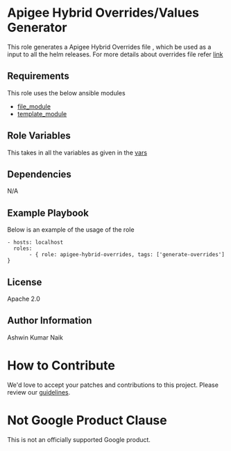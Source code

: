 Apigee Hybrid Overrides/Values Generator
=========

This role generates a Apigee Hybrid Overrides file , which be used as a input to all the helm releases.
For more details about overrides file refer [link](https://cloud.google.com/apigee/docs/hybrid/v1.10/install-configure-cluster#prod)

Requirements
------------

This role uses the below ansible modules
* [file_module](https://docs.ansible.com/ansible/latest/collections/ansible/builtin/file_module.html)
* [template_module](https://docs.ansible.com/ansible/latest/collections/ansible/builtin/template_module.html)

Role Variables
--------------

This takes in all the variables as given in the [vars](../../vars/vars.yaml)

Dependencies
------------

N/A

Example Playbook
----------------

Below is an example of the usage of the role

    - hosts: localhost
      roles:
           - { role: apigee-hybrid-overrides, tags: ['generate-overrides'] }

License
-------

Apache 2.0

Author Information
------------------

Ashwin Kumar Naik
<!-- BEGIN Google How To Contribute -->
# How to Contribute

We'd love to accept your patches and contributions to this project. Please review our [guidelines](../../CONTRIBUTING.md).
<!-- END Google How To Contribute -->
<!-- BEGIN Google Required Disclaimer -->

# Not Google Product Clause

This is not an officially supported Google product.
<!-- END Google Required Disclaimer -->